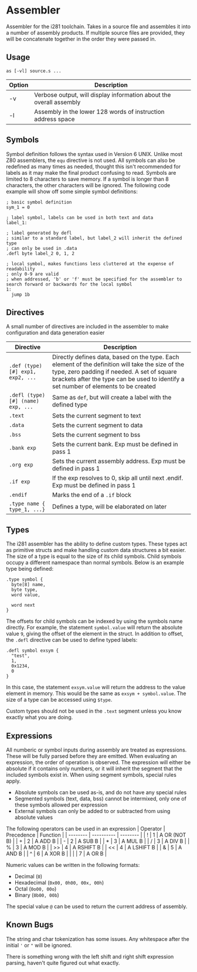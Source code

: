 # Assembler
Assembler for the i281 toolchain. Takes in a source file and assembles it into a number of assembly products. If multiple source files are provided, they will be concatenate together in the order they were passed in.

## Usage
```
as [-vl] source.s ...
```
| Option | Description |
| ------ | ----------- |
| -v     | Verbose output, will display information about the overall assembly |
| -l     | Assembly in the lower 128 words of instruction address space |

## Symbols
Symbol definition follows the syntax used in Version 6 UNIX. Unlike most Z80 assemblers, the `equ` directive is not used. All symbols can also be redefined as many times as needed, thought this isn't recommended for labels as it may make the final product confusing to read. Symbols are limited to 8 characters to save memory. If a symbol is longer than 8 characters, the other characters will be ignored. The following code example will show off some simple symbol definitions:
```
; basic symbol definition
sym_1 = 0

; label symbol, labels can be used in both text and data
label_1:

; label generated by defl
; similar to a standard label, but label_2 will inherit the defined type
; can only be used in .data
.defl byte label_2 0, 1, 2

; local symbol, makes functions less cluttered at the expense of readability
; only 0-9 are valid
; when addressed, 'b' or 'f' must be specified for the assembler to search forward or backwards for the local symbol
1:
  jump 1b
```

## Directives
A small number of directives are included in the assembler to make configuration and data generation easier

| Directive | Description |
| --------------------------- | ------- |
| `.def (type)[#] exp1, exp2, ...` | Directly defines data, based on the type. Each element of the definition will take the size of the type, zero padding if needed. A set of square brackets after the type can be used to identify a set number of elements to be created |
| `.defl (type)[#] (name) exp, ...` | Same as `def`, but will create a label with the defined type |
| `.text`                           | Sets the current segment to text |
| `.data`                           | Sets the current segment to data |
| `.bss`                            | Sets the current segment to bss |
| `.bank exp`                       | Sets the current bank. Exp must be defined in pass 1 |
| `.org exp`						| Sets the current assembly address. Exp must be defined in pass 1 |
| `.if exp`                         | If the exp resolves to 0, skip all until next .endif. Exp must be defined in pass 1 |
| `.endif`                          | Marks the end of a `.if` block |
| `.type name { type_1, ...}`       | Defines a type, will be elaborated on later |

## Types
The i281 assembler has the ability to define custom types. These types act as primitive structs and make handling custom data
structures a bit easier. The size of a type is equal to the size of its child symbols. Child symbols occupy a different namespace than normal symbols. Below is an example type being defined:
```
.type symbol {
  byte[8] name,
  byte type,
  word value,
  
  word next
}
```
The offsets for child symbols can be indexed by using the symbols name directly. For example, the statement `symbol.value` will return the absolute value `9`, giving the offset of the element in the struct. In addition to offset, the `.defl` directive can be used to define typed labels:
```
.defl symbol exsym {
  "test",
  1,
  0x1234,
  0
}
```
In this case, the statement `exsym.value` will return the address to the value element in memory. This would be the same as `exsym + symbol.value`. The size of a type can be accessed using `$type`.

Custom types should not be used in the `.text` segment unless you know exactly what you are doing.

## Expressions
All numberic or symbol inputs during assembly are treated as expressions. These will be fully parsed before they are emitted. When evaluating an expression, the order of operation is observed. The expression will either be absolute if it contains only numbers, or it will inherit the segment that the included symbols exist in. When using segment symbols, special rules apply.

- Absolute symbols can be used as-is, and do not have any special rules
- Segmented symbols (text, data, bss) cannot be intermixed, only one of these symbols allowed per expression
- External symbols can only be added to or subtracted from using absolute values

The following operators can be used in an expression
| Operator | Precedence | Function |
| -------- | ---------- | -------- |
| !        | 1          | A OR (NOT B) |
| +        | 2          | A ADD B |
| -        | 2          | A SUB B |
| *        | 3          | A MUL B |
| /        | 3          | A DIV B |
| %        | 3          | A MOD B |
| >>       | 4          | A RSHIFT B |
| <<       | 4          | A LSHIFT B |
| &        | 5          | A AND B |
| ^        | 6          | A XOR B |
| \|       | 7          | A OR B |

Numeric values can be written in the following formats:

- Decimal (`0`)
- Hexadecimal (`0x00, 0h00, 00x, 00h`)
- Octal (`0o00, 00o`)
- Binary (`0b00, 00b`)

The special value `@` can be used to return the current address of assembly.

## Known Bugs
The string and char tokenization has some issues. Any whitespace after the initial `'` or `"` will be ignored.

There is something wrong with the left shift and right shift expression parsing, haven't quite figured out what exactly.
